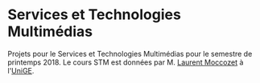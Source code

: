 # Services et Technologies Multimédias
Projets pour le Services et Technologies Multimédias pour le semestre de printemps 2018.
Le cours STM est données par M. [Laurent Moccozet](https://www.unige.ch/gsem/en/research/faculty/all/laurent-moccozet/) à l'[UniGE](https://www.unige.ch/).
